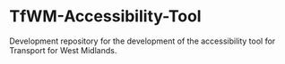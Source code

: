 # TfWM-Accessibility-Tool
Development repository for the development of the accessibility tool for Transport for West Midlands.
